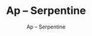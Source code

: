 ---
designer: Endless Knot
description: "Color%3A%20Cobra%0AMaterial%3A%20Wool%20%26%20Tencel%0ACollection%3A%20Hand-Tufted%20Collection"
image_primary: img/SER-290-600x750.jpg
image_secondary: ../../../images/blank.png
manufacturer: Endless Knot
href: https://endlessknotrugs.com/product/serpentine-cobra/
subtitle: Ap – Serpentine
tags: 
  - endless_knot
  - hand-tufted-rugs
title: Ap – Serpentine
image_thumb: img/SER-290-300x300.jpg
category: hand-tufted-rugs
slug: /manufacturers/endless-knot/hand-tufted-rugs/endless-knot-ap-serpentine
---